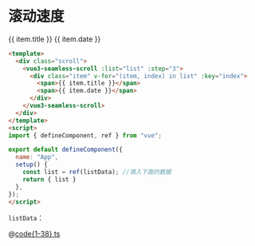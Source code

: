 # 滚动速度

<div class="vue3-seamless-scroll-scroll">
  <ClientOnly>
    <vue3-seamless-scroll :list="list" :step="3">
      <div class="item" v-for="(item, index) in list" :key="index">
        <span>{{ item.title }}</span>
        <span>{{ item.date }}</span>
      </div>
    </vue3-seamless-scroll>
  </ClientOnly>
</div>

<script>
import { defineComponent, ref } from "vue";
import listData from "@js/vue3-scroll";

export default defineComponent({
  name: "App",
  setup() {
    const list = ref(listData);
    return { list }
  },
});
</script>

```html
<template>
  <div class="scroll">
    <vue3-seamless-scroll :list="list" :step="3">
      <div class="item" v-for="(item, index) in list" :key="index">
        <span>{{ item.title }}</span>
        <span>{{ item.date }}</span>
      </div>
    </vue3-seamless-scroll>
  </div>
</template>
<script>
import { defineComponent, ref } from "vue";

export default defineComponent({
  name: "App",
  setup() {
    const list = ref(listData); //填入下面的数据
    return { list }
  },
});
</script>
```

`listData`：

@[code{1-38} ts](@js/vue3-scroll.ts)
